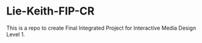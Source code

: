 # Lie-Keith-FIP-CR
This is a repo to create Final Integrated Project for Interactive Media Design Level 1.
